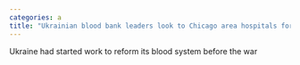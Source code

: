 ```yaml
---
categories: a
title: "Ukrainian blood bank leaders look to Chicago area hospitals for help"
---
```

Ukraine had started work to reform its blood system before the war